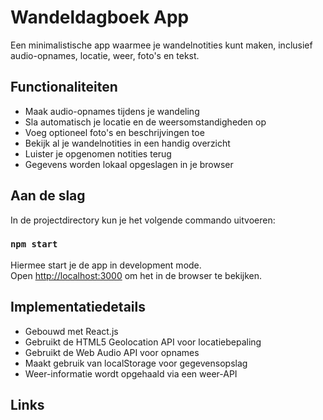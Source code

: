 # Wandeldagboek App

Een minimalistische app waarmee je wandelnotities kunt maken, inclusief audio-opnames, locatie, weer, foto's en tekst.

## Functionaliteiten

- Maak audio-opnames tijdens je wandeling
- Sla automatisch je locatie en de weersomstandigheden op
- Voeg optioneel foto's en beschrijvingen toe
- Bekijk al je wandelnotities in een handig overzicht
- Luister je opgenomen notities terug
- Gegevens worden lokaal opgeslagen in je browser

## Aan de slag

In de projectdirectory kun je het volgende commando uitvoeren:

### `npm start`

Hiermee start je de app in development mode.\
Open [http://localhost:3000](http://localhost:3000) om het in de browser te bekijken.

## Implementatiedetails

- Gebouwd met React.js
- Gebruikt de HTML5 Geolocation API voor locatiebepaling
- Gebruikt de Web Audio API voor opnames
- Maakt gebruik van localStorage voor gegevensopslag
- Weer-informatie wordt opgehaald via een weer-API

## Links

<!-- Verwijder de podcastlink hier --> 